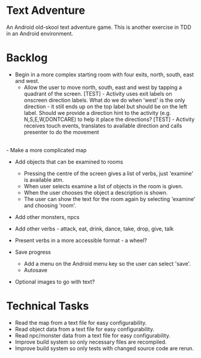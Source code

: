 Text Adventure
==============

An Android old-skool text adventure game. This is another exercise in TDD in an Android environment.

Backlog
=======

- Begin in a more complex starting room with four exits, north, south, east and west.
  - Allow the user to move north, south, east and west by tapping a quadrant of the screen.
[TEST] - Activity uses exit labels on onscreen direction labels. What do we do when 'west' is the only direction - it still ends up on the top label but should be on the left label. Should we provide a direction hint to the activity (e.g. N,S,E,W,DONTCARE) to help it place the directions?
[TEST] - Activity receives touch events, translates to available direction and calls presenter to do the movement
<br/>
- Make a more complicated map

- Add objects that can be examined to rooms
  - Pressing the centre of the screen gives a list of verbs, just 'examine' is available atm.
  - When user selects examine a list of objects in the room is given.
  - When the user chooses the object a description is shown.
  - The user can show the text for the room again by selecting 'examine' and choosing 'room'.

- Add other monsters, npcs

- Add other verbs - attack, eat, drink, dance, take, drop, give, talk

- Present verbs in a more accessible format - a wheel?

- Save progress
  - Add a menu on the Android menu key so the user can select 'save'.
  - Autosave

- Optional images to go with text?

Technical Tasks
===============

- Read the map from a text file for easy configurability.
- Read object data from a text file for easy configurability.
- Read npc/monster data from a text file for easy configurability.
- Improve build system so only necessary files are recompiled.
- Improve build system so only tests with changed source code are rerun.

